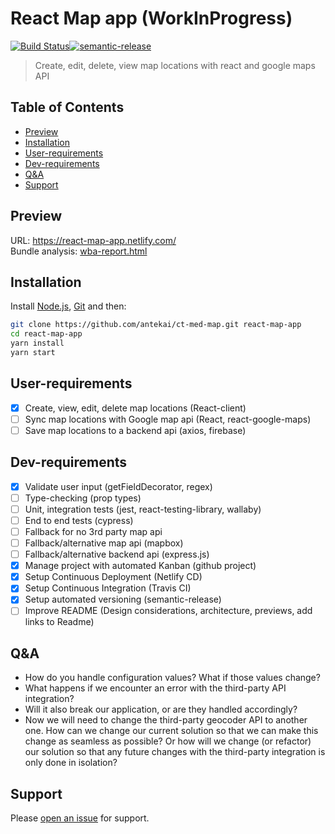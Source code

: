 # React Map app (WorkInProgress)

[![Build Status](https://travis-ci.org/antekai/ct-med-map.svg?branch=master)](https://travis-ci.org/antekai/ct-med-map)[![semantic-release](https://img.shields.io/badge/%20%20%F0%9F%93%A6%F0%9F%9A%80-semantic--release-e10079.svg)](https://github.com/semantic-release/semantic-release)

> Create, edit, delete, view map locations with react and google maps API

## Table of Contents

- [Preview](#preview)
- [Installation](#installation)
- [User-requirements](#user-requirements)
- [Dev-requirements](#Dev-requirements)
- [Q&A](#Q&A)
- [Support](#support)

## Preview

URL: https://react-map-app.netlify.com/  
Bundle analysis: [wba-report.html](http://htmlpreview.github.io/?https://github.com/antekai/ct-med-map/blob/master/wba-report.html)
![]()

## Installation

Install [Node.js](https://nodejs.org/en/), [Git](https://git-scm.com/) and then:

```sh
git clone https://github.com/antekai/ct-med-map.git react-map-app
cd react-map-app
yarn install
yarn start
```

## User-requirements

- [x] Create, view, edit, delete map locations (React-client)
- [ ] Sync map locations with Google map api (React, react-google-maps)
- [ ] Save map locations to a backend api (axios, firebase)

## Dev-requirements

- [x] Validate user input (getFieldDecorator, regex)
- [ ] Type-checking (prop types)
- [ ] Unit, integration tests (jest, react-testing-library, wallaby)
- [ ] End to end tests (cypress)
- [ ] Fallback for no 3rd party map api
- [ ] Fallback/alternative map api (mapbox)
- [ ] Fallback/alternative backend api (express.js)
- [x] Manage project with automated Kanban (github project)
- [x] Setup Continuous Deployment (Netlify CD)
- [x] Setup Continuous Integration (Travis CI)
- [x] Setup automated versioning (semantic-release)
- [ ] Improve README (Design considerations, architecture, previews, add links to Readme)

## Q&A

- How do you handle configuration values? What if those values change?
- What happens if we encounter an error with the third-party API integration?
- Will it also break our application, or are they handled accordingly?
- Now we will need to change the third-party geocoder API to another one. How can we
  change our current solution so that we can make this change as seamless as possible? Or
  how will we change (or refactor) our solution so that any future changes with the third-party
  integration is only done in isolation?

## Support

Please [open an issue](https://github.com/antekai/ct-med-map/issues/new) for support.
